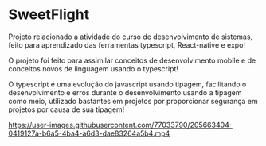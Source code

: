 # SweetFlight
Projeto relacionado a atividade do curso de desenvolvimento de sistemas, feito para aprendizado das ferramentas typescript, React-native e expo!

O projeto foi feito para assimilar conceitos de desenvolvimento mobile e de conceitos novos de linguagem usando o typescript!

O typescript é uma evolução do javascript usando tipagem, facilitando o desenvolvimento e erros durante o desenvolvimento usando a tipagem como meio, utilizado bastantes em projetos por proporcionar segurança em projetos por causa de sua tipagem!

https://user-images.githubusercontent.com/77033790/205663404-0419127a-b6a5-4ba4-a6d3-dae83264a5b4.mp4
